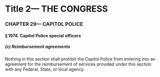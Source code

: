 
# Title 2— THE CONGRESS
### CHAPTER 29— CAPITOL POLICE
#### § 1974. Capitol Police special officers
##### (c) Reimbursement agreements

Nothing in this section shall prohibit the Capitol Police from entering into an agreement for the reimbursement of services provided under this section with any Federal, State, or local agency.
